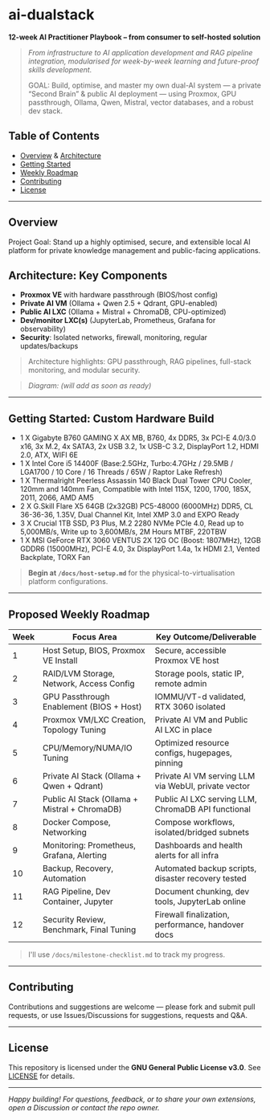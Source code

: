 # ai-dualstack

**12-week AI Practitioner Playbook – from consumer to self-hosted solution**

> *From infrastructure to AI application development and RAG pipeline integration, modularised for week-by-week learning and future-proof skills development.*
>
> GOAL: Build, optimise, and master my own dual-AI system — a private “Second Brain” & public AI deployment — using Proxmox, GPU passthrough, Ollama, Qwen, Mistral, vector databases, and a robust dev stack.  
>  


## Table of Contents

- [Overview](#overview) & [Architecture](#architecture-key-components)
- [Getting Started](#getting-started-custom-hardware-build)
- [Weekly Roadmap](#proposed-weekly-roadmap)
- [Contributing](#contributing)
- [License](#license)

---

## Overview
Project Goal: Stand up a highly optimised, secure, and extensible local AI platform for private knowledge management and public-facing applications.

## **Architecture: Key Components**
* **Proxmox VE** with hardware passthrough (BIOS/host config)
* **Private AI VM** (Ollama \+ Qwen 2.5 \+ Qdrant, GPU-enabled)
* **Public AI LXC** (Ollama \+ Mistral \+ ChromaDB, CPU-optimized)
* **Dev/monitor LXC(s)** (JupyterLab, Prometheus, Grafana for observability)
* **Security**: Isolated networks, firewall, monitoring, regular updates/backups 
> Architecture highlights: GPU passthrough, RAG pipelines, full-stack monitoring, and modular security.

> _*Diagram: (will add as soon as ready)*_

---

## Getting Started: Custom Hardware Build
 - 1 X Gigabyte B760 GAMING X AX MB, B760, 4x DDR5, 3x PCI-E 4.0/3.0 x16, 3x M.2, 4x SATA3, 2x USB 3.2, 1x USB-C 3.2, DisplayPort 1.2, HDMI 2.0, ATX, WIFI 6E
 - 1 X Intel Core i5 14400F (Base:2.5GHz, Turbo:4.7GHz / 29.5MB / LGA1700 / 10 Core / 16 Threads / 65W / Raptor Lake Refresh)
  - 1 X Thermalright Peerless Assassin 140 Black Dual Tower CPU Cooler, 120mm and 140mm Fan, Compatible with Intel 115X, 1200, 1700, 185X, 2011, 2066, AMD AM5
 - 2 X G.Skill Flare X5 64GB (2x32GB) PC5-48000 (6000MHz) DDR5, CL 36-36-36, 1.35V, Dual Channel Kit, Intel XMP 3.0 and EXPO Ready
 - 3 X Crucial 1TB SSD, P3 Plus, M.2 2280 NVMe PCIe 4.0, Read up to 5,000MB/s, Write up to 3,600MB/s, 2M Hours MTBF, 220TBW
 - 1 X MSI GeForce RTX 3060 VENTUS 2X 12G OC (Boost: 1807MHz), 12GB GDDR6 (15000MHz), PCI-E 4.0, 3x DisplayPort 1.4a, 1x HDMI 2.1, Vented Backplate, TORX Fan

> **Begin at `/docs/host-setup.md`** for the physical-to-virtualisation platform configurations.

---

## Proposed Weekly Roadmap

| Week | Focus Area | Key Outcome/Deliverable |
| ----- | ----- | ----- |
| 1 | Host Setup, BIOS, Proxmox VE Install | Secure, accessible Proxmox VE host |
| 2 | RAID/LVM Storage, Network, Access Config | Storage pools, static IP, remote admin |
| 3 | GPU Passthrough Enablement (BIOS \+ Host) | IOMMU/VT-d validated, RTX 3060 isolated |
| 4 | Proxmox VM/LXC Creation, Topology Tuning | Private AI VM and Public AI LXC in place |
| 5 | CPU/Memory/NUMA/IO Tuning | Optimized resource configs, hugepages, pinning |
| 6 | Private AI Stack (Ollama \+ Qwen \+ Qdrant) | Private AI VM serving LLM via WebUI, private vector |
| 7 | Public AI Stack (Ollama \+ Mistral \+ ChromaDB) | Public AI LXC serving LLM, ChromaDB API functional |
| 8 | Docker Compose, Networking | Compose workflows, isolated/bridged subnets |
| 9 | Monitoring: Prometheus, Grafana, Alerting | Dashboards and health alerts for all infra |
| 10 | Backup, Recovery, Automation | Automated backup scripts, disaster recovery tested |
| 11 | RAG Pipeline, Dev Container, Jupyter | Document chunking, dev tools, JupyterLab online |
| 12 | Security Review, Benchmark, Final Tuning | Firewall finalization, performance, handover docs |

> I'll use `/docs/milestone-checklist.md` to track my progress.

---

## Contributing

Contributions and suggestions are welcome — please fork and submit pull requests, or use Issues/Discussions for suggestions, requests and Q&A.

---

## License

This repository is licensed under the **GNU General Public License v3.0**. See [LICENSE](LICENSE) for details.

---

*Happy building! For questions, feedback, or to share your own extensions, open a Discussion or contact the repo owner.*
